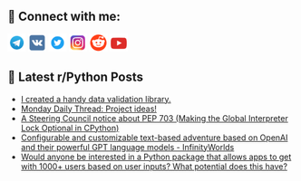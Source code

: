 ## 🔎 Connect with me:
[<img src="https://github.com/bullbesh/bullbesh/blob/main/images/Telegram.png" width="32" height="32" />](https://t.me/bullbesh)
[<img src="https://github.com/bullbesh/bullbesh/blob/main/images/VK.png" width="32" height="32" />](https://vk.com/bullbesh)
[<img src="https://github.com/bullbesh/bullbesh/blob/main/images/Twitter.png" width="32" height="32" />](https://twitter.com/bullbesh1)
[<img src="https://github.com/bullbesh/bullbesh/blob/main/images/Instagram.png" width="32" height="32" />](https://www.instagram.com/bullbesh)
[<img src="https://github.com/bullbesh/bullbesh/blob/main/images/Reddit.png" width="32" height="32" />](https://www.reddit.com/user/bullbesh)
[<img src="https://github.com/bullbesh/bullbesh/blob/main/images/YouTube.png" width="32" height="32" />](https://www.youtube.com/channel/UCtfjRs6uzgq5mfm8S06WTcg)

## 📕 Latest r/Python Posts
<!-- BLOG-POST-LIST:START -->
- [I created a handy data validation library.](https://www.reddit.com/r/Python/comments/15e24q8/i_created_a_handy_data_validation_library/)
- [Monday Daily Thread: Project ideas!](https://www.reddit.com/r/Python/comments/15e0mqo/monday_daily_thread_project_ideas/)
- [A Steering Council notice about PEP 703 &lpar;Making the Global Interpreter Lock Optional in CPython&rpar;](https://www.reddit.com/r/Python/comments/15dzhz1/a_steering_council_notice_about_pep_703_making/)
- [Configurable and customizable text-based adventure based on OpenAI and their powerful GPT language models - InfinityWorlds](https://www.reddit.com/r/Python/comments/15dyhuk/configurable_and_customizable_textbased_adventure/)
- [Would anyone be interested in a Python package that allows apps to get with 1000+ users based on user inputs? What potential does this have?](https://www.reddit.com/r/Python/comments/15dvs2p/would_anyone_be_interested_in_a_python_package/)
<!-- BLOG-POST-LIST:END -->
